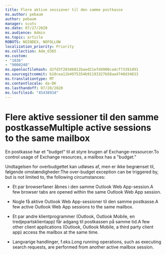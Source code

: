 ```yaml
---
title: Flere aktive sessioner til den samme postkasse
ms.author: pebaum
author: pebaum
manager: scotv
ms.date: 07/27/2020
ms.audience: Admin
ms.topic: article
ROBOTS: NOINDEX, NOFOLLOW
localization_priority: Priority
ms.collection: Adm_O365
ms.custom:
- "1836"
- "9000248"
ms.openlocfilehash: d2fd3f20346012baed21efd4900ca4cf73391d91
ms.sourcegitcommit: b10cea11b4975354b91193327b58aa4740d34833
ms.translationtype: MT
ms.contentlocale: da-DK
ms.lasthandoff: 07/28/2020
ms.locfileid: "45438934"
---
```

# <a name="multiple-active-sessions-to-the-same-mailbox"></a><span data-ttu-id="c0e6c-102">Flere aktive sessioner til den samme postkasse</span><span class="sxs-lookup"><span data-stu-id="c0e6c-102">Multiple active sessions to the same mailbox</span></span>

<span data-ttu-id="c0e6c-103">En postkasse har et "budget" til at styre brugen af Exchange-ressourcer.</span><span class="sxs-lookup"><span data-stu-id="c0e6c-103">To control usage of Exchange resources, a mailbox has a "budget."</span></span>

<span data-ttu-id="c0e6c-104">Undtagelsen for overbudgettet kan udløses af, men er ikke begrænset til, følgende omstændigheder:</span><span class="sxs-lookup"><span data-stu-id="c0e6c-104">The over-budget exception can be triggered by, but is not limited to, the following circumstances:</span></span>

- <span data-ttu-id="c0e6c-105">Et par browserfaner åbnes i den samme Outlook Web App-session.</span><span class="sxs-lookup"><span data-stu-id="c0e6c-105">A few browser tabs are opened within the same Outlook Web App session.</span></span>

- <span data-ttu-id="c0e6c-106">Nogle få aktive Outlook Web App-sessioner til den samme postkasse.</span><span class="sxs-lookup"><span data-stu-id="c0e6c-106">A few active Outlook Web App sessions to the same mailbox.</span></span>

- <span data-ttu-id="c0e6c-107">Et par andre klientprogrammer (Outlook, Outlook Mobile, en tredjepartsklientapp) får adgang til postkassen på samme tid.</span><span class="sxs-lookup"><span data-stu-id="c0e6c-107">A few other client applications (Outlook, Outlook Mobile, a third party client app) access the mailbox at the same time.</span></span>

- <span data-ttu-id="c0e6c-108">Langvarige handlinger, f.eks.</span><span class="sxs-lookup"><span data-stu-id="c0e6c-108">Long running operations, such as executing search requests, are performed from another active mailbox session.</span></span>

